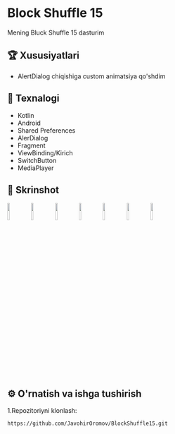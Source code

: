 # Block Shuffle 15

Mening Bluck Shuffle 15 dasturim

## 🏆 Xususiyatlari

- AlertDialog chiqishiga custom animatsiya qo'shdim

## 🚀 Texnalogi

- Kotlin
- Android
- Shared Preferences
- AlerDialog
- Fragment
- ViewBinding/Kirich
- SwitchButton
- MediaPlayer

## 📸 Skrinshot
<p float="left">
  <img src="https://drive.google.com/uc?export=view&id=1CJ_k7BwSI-8WMewxfD3eM270nLY3ru0O" width="10%" />
  <img src="https://drive.google.com/uc?export=view&id=1HheCwFXWQ3Fh0NOudv6XxC_1HJJFtUDT" width="10%" />
  <img src="https://drive.google.com/uc?export=view&id=1HheCwFXWQ3Fh0NOudv6XxC_1HJJFtUDT" width="10%" />
  <img src="https://drive.google.com/uc?export=view&id=1HheCwFXWQ3Fh0NOudv6XxC_1HJJFtUDT" width="10%" />
   <img src="https://drive.google.com/uc?export=view&id=1YWKREIqMwfJ3KYN43RwdV4OcJqmshPU8" width="10%" />
  <img src="https://drive.google.com/uc?export=view&id=1TwcEUXMHUmadhATKFfAYP081wjPp6r2f" width="10%" />
  <img src="https://drive.google.com/uc?export=view&id=1P7-GS7ZDJyHzgDTfLkN8MoLVqIH8gpxS" width="10%" />
</p>

## ⚙️ O'rnatish va ishga tushirish

1.Repozitoriyni klonlash:

```bash
https://github.com/JavohirOromov/BlockShuffle15.git
